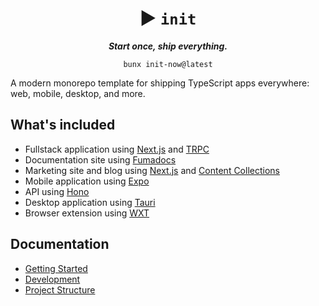 <div align="center">
  <h1 align="center">▶︎ <code>init</code></h1>

  <p align="center">
    <em><strong>Start once, ship everything.</strong></em>
  </p>

  <p align="center">
    <code>bunx init-now@latest</code>
  </p>
</div>

A modern monorepo template for shipping TypeScript apps everywhere: web, mobile, desktop, and more.

## What's included

- Fullstack application using [Next.js](https://nextjs.org/) and [TRPC](https://trpc.io/)
- Documentation site using [Fumadocs](http://fumadocs.vercel.app)
- Marketing site and blog using [Next.js](https://nextjs.org/) and [Content Collections](https://www.content-collections.dev/)
- Mobile application using [Expo](https://expo.dev/)
- API using [Hono](https://hono.dev/)
- Desktop application using [Tauri](https://tauri.app/)
- Browser extension using [WXT](https://wxt.dev/)

## Documentation

- [Getting Started](https://github.com/metaideas/init/blob/main/docs/getting-started.md)
- [Development](https://github.com/metaideas/init/blob/main/docs/development.md)
- [Project Structure](https://github.com/metaideas/init/blob/main/docs/project-structure.md)
